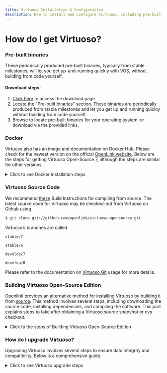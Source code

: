 ```yaml
---
title: Virtuoso Installation & Configuration
description: How to install and configure Virtuoso, including pre-built binaries and Docker usage.
---
```


# How do I get Virtuoso?

### Pre-built binaries
These periodically produced pre-built binaries, typically from stable milestones, will let you get up-and-running quickly with VOS, without building from code yourself.

#### Download steps:
1. [Click here](https://vos.openlinksw.com/owiki/wiki/VOS/VOSDownload) to access the download page.
2. Locate the "Pre-built binaries" section. These binaries are periodically produced from stable milestones and let you get up and running quickly without building from code yourself.
3. Browse to locate pre-built binaries for your operating system, or download via the provided links.

### Docker
Virtuoso also has an image and documentation on Docker Hub. Please check for the newest version on the official [OpenLink website](https://vos.openlinksw.com/owiki/wiki/VOS/VOSDownload#Docker). Below are the steps for getting Virtuoso Open-Source 7, although the steps are similar for other versions.
<details>
  <summary>Click to see Docker installation steps</summary>


#### QuickStart Guide

**Downloading the image:**

```bash
$ docker pull openlink/virtuoso-opensource-7
```
To check the version of the Virtuoso⁠ binary, you can use the following command:
```bash
$ docker run openlink/virtuoso-opensource-7 version

[openlink/virtuoso-opensource-7:7.2.13-r19-g8273aad-ubuntu]

This Docker image is using the following version of Virtuoso:

Virtuoso Open Source Edition (Column Store) (multi threaded)
Version 7.2.13.3240-pthreads as of Jun 10 2024 (a1fd8195b)
Compiled for Linux (x86_64-ubuntu_focal-linux-gnu)
Copyright (C) 1998-2024 OpenLink Software
```
**Creating a sample Virtuoso instance:**

Here is a quick example of how to create a new virtuoso instance on your system:
```bash
$ mkdir my_virtdb
$ cd my_virtdb
$ docker run \
    --name my_virtdb \
    --interactive \
    --tty \
    --env DBA_PASSWORD=mysecret \
    --publish 1111:1111 \
    --publish  8890:8890 \
    --volume `pwd`:/database \
    openlink/virtuoso-opensource-7:latest

```
This will create a new Virtuoso⁠ database in the my_virtdb subdirectory and starts a Virtuoso instance with the HTTP server listening on port 8890 and the ODBC⁠ / JDBC⁠ / ADO.Net⁠ / OLE-DB⁠ / ISQL data server listening on port 1111.

The docker⁠ image in running in foreground (with -i or --interactive) mode, so you can see what it is doing.

You should now be able to contact the Virtuoso⁠ HTTP server using the following URL:
```bash
http://localhost:8890/
```
**Passwords**

DBA Password: Set via `DBA_PASSWORD` environment variable. If not set, a random password is generated and stored at `/settings/dba_password`.
DAV Password: Set via `DAV_PASSWORD` environment variable. Defaults to `DBA_PASSWORD` if not set and stored at `/settings/dav_password`.
To reveal the randomized passwords:
```bash
$ docker exec -i -t my_virtdb cat /settings/dba_password
```

Without this password, you will not be able to log in to the `dba` account using either the isql tool or the Virtuoso Conductor.

⚠️ NOTE: Users are advised to immediately change the password and then remove this file from the filesystem.

**Persistent storage**

In order to retain changes to the [Virtuoso](https://dbpedia.org/page/Virtuoso_Universal_Server) database, the database documents should be stored on the host file system.

The [docker](https://dbpedia.org/page/Docker_(software))⁠ image exposes a `/database` volume that can be easily mapped to a local directory on the filesystem. If this directory is empty, the docker image will put an initial `virtuoso.ini` into the mapped directory and then proceeds to create a new database.

Stopping the Image
```bash
$ docker stop my_virtdb
```
Restarting the Image
```bash
$ docker start my_virtdb
```
**Using isql to Connect**

To connect to your running Virtuoso⁠ instance, you can use the following command:
```bash
$ docker exec -i my_virtdb isql 1111
```

Enter the `dba` account password when prompted.

**Using an Existing Database**

If the mapped directory contains a virtuoso.ini and accompanying database documents, the new docker⁠ image will attempt to use these.

NOTE: Directory paths referenced in the `virtuoso.ini` should be relative to the internal directory structure of the docker⁠ image in order to work.

For more details, refer to the official [Virtuoso](https://vos.openlinksw.com/owiki/wiki/VOS) documentation.
</details>

### Virtuoso Source Code
We recommend [these](https://vos.openlinksw.com/owiki/wiki/VOS/VOSBuild) Build Instructions for compiling from source.
The latest source code for Virtuoso may be checked-out from Virtuoso on Github using
```bash
$ git clone git://github.com/openlink/virtuoso-opensource.git
```


Virtuoso’s branches are called:

`stable/7`

`stable/6`

`develop/7`

`develop/6`


Please refer to the documentation on [Virtuoso Git](https://vos.openlinksw.com/owiki/wiki/VOS/VOSGitUsage) usage for more details.


### Building Virtuoso Open-Source Edition
Openlink provides an alternative method for installing Virtuoso by building it from [source](https://vos.openlinksw.com/owiki/wiki/VOS/VOSMake). This method involves several steps, including downloading the source code, installing dependencies, and compiling the software. This part explains steps to take after obtaining a Virtuoso source snapshot or cvs checkout.
<details>
  <summary>Click to the steps of Building Virtuoso Open-Source Edition</summary>

#### Requirements

1. **Disk Space**:  
   Ensure at least 800 MB of free space for the build process and about 460 MB for installation.

2. **Package Dependencies**:  
   Ensure you have the following packages installed on your system:

| Package   | Version | From                                      |
|-----------|---------|-------------------------------------------|
| autoconf  | 2.57    | [http://www.gnu.org/software/autoconf/](http://www.gnu.org/software/autoconf/) |
| automake  | 1.9     | [http://www.gnu.org/software/automake/](http://www.gnu.org/software/automake/) |
| libtool   | 1.5     | [http://www.gnu.org/software/libtool/](http://www.gnu.org/software/libtool/) |
| flex      | 2.5.33  | [http://flex.sourceforge.net/](http://flex.sourceforge.net/) |
| bison     | 2.3     | [http://www.gnu.org/software/bison/](http://www.gnu.org/software/bison/) |
| gperf     | 2.7.2   | [http://www.gnu.org/software/gperf/](http://www.gnu.org/software/gperf/) |
| gawk      | 3.1.1   | [http://www.gnu.org/software/gawk/](http://www.gnu.org/software/gawk/) |
| m4        | 1.4.1   | [http://www.gnu.org/software/m4/](http://www.gnu.org/software/m4/) |
| make      | 3.79.1  | [http://www.gnu.org/software/make/](http://www.gnu.org/software/make/) |
| OpenSSL   | 0.9.7i  | [http://www.openssl.org/](http://www.openssl.org/) |

The above versions are the minimum recommended versions of these packages. Older versions of these packages may sometimes be used, but could cause build problems.
To check the version number of the tools installed on your system, use one of the following commands:

`<package name> --version`
#### Steps to Build and Install
If working from CVS/GIT, run `./autogen.sh` to generate the necessary files.
Use `./configure` to set the build parameters.
Compile with make to produce the binaries and VAD packages.
Optionally, run make check to verify the build using the test suite.
##### Installation
After building, install with:

```bash
make install
```
This will copy files to the specified directories (default is /usr/local/).

Post-Installation
Ensure the $PREFIX/bin directory is in your shell's PATH. Start the server by navigating to the database directory:

```bash
cd var/lib/virtuoso/db
virtuoso-t -f &
```
Access the Virtuoso server via http://localhost:8890/.

Using VAD Packages
Install VAD packages via the command line or web interface. Ensure the DirsAllowed parameter in the ini file allows access to the package directory.

This guide helps set up a working Virtuoso instance, providing the basics for building and managing the server and its components. For more detail please check this [link](https://vos.openlinksw.com/owiki/wiki/VOS/VOSMake).
</details>

### How do I upgrade Virtuoso?

Upgrading Virtuoso involves several steps to ensure data integrity and compatibility. Below is a comprehensive guide.

<details>
  <summary>Click to see Virtuoso upgrade steps</summary>

#### General Preparation Steps

##### Backup Your Database

Before starting any upgrade, **ensure you have a complete backup of your database**. This precaution protects against data loss in case of issues during the upgrade process.

##### Shut Down the Database and Clear Logs

1. **Properly shut down your Virtuoso instance**.
2. **Clear the transaction log (`virtuoso.trx`)** by launching Virtuoso with the `+checkpoint-only` argument. This command replays the transaction log, runs a checkpoint to zero the log, and then exits cleanly:

   ```bash
   virtuoso-t +checkpoint-only
   ```

#### Specific Upgrade Paths

##### Upgrading from Release 4.x or Earlier to Release 6.x or Later

1. **Upgrade from Release 4.x to Release 5.x**.
2. **Upgrade from Release 5.x to Release 6.x or later**.

   *Note: This incremental upgrade is necessary due to significant changes in database formats and features.*

##### Upgrading from Release 5.x to 6.x or Later

- **Dump Data**: Use the `dbdump` tool to export data from the Release 5.x database, as direct upgrade paths are not supported.
- **Reload Data**: Import the dumped data into the new Virtuoso 6.x or later instance using the `isql` tool.
- **Special Considerations for RDF Data**: Use stored procedures to dump RDF graphs if needed. Contact OpenLink Support for assistance.

##### Upgrading from Release 6.x to 7.x or 8.x

1. **Clear Transaction Log**: Ensure the `.trx` file size is zero by running the instance with `+checkpoint-only`.
2. **Install New Version**: Replace the old binaries with the newer 7.x or 8.x binaries.
3. **VAD Archives**: Download and install the latest Virtuoso Application Data (VAD) packages compatible with the new version.

##### Upgrading from Release 6.1.x to a Newer 6.1.x

- **Check Transaction Log**: Ensure the transaction log is empty before upgrading to avoid version conflicts.
- **Direct Upgrade**: The database format has not changed, so you can directly install the new binaries.

##### Upgrading from Release 6.1.3 or Earlier to 6.1.4 or Later

- **RDF Data Check**: Versions before 6.1.4 may have indexing issues with RDF data. Upon first startup with 6.1.4, the system will check and potentially fix these issues.
- **Manual Update**: If issues are detected, you must set `AnalyzeFixQuadStore = 1` in the `virtuoso.ini` file and restart the server to apply fixes.

#### Running the Demo Database

1. **Set Up Directory**: Create a directory for the demo database (e.g., `C:\dbs\virtuoso`).
2. **Copy Files**: Copy the demo database and configuration files to the directory.
3. **Start Service**: Register and start the Virtuoso service:

   ```bash
   virtuoso-t -c demo -I Demo -S create
   virtuoso-t -c demo -I Demo -S start
   ```

4. **Access Admin Interface**: Use `http://localhost:8890/conductor` to access the admin interface.

#### Additional Considerations

- **Checking Disk Space**: Ensure you have adequate disk space for the upgrade, especially if converting tables or reindexing data.
- **Support Contact**: For complex upgrades or if issues arise, contact OpenLink Support at [support@openlinksw.com](mailto:support@openlinksw.com).

---

For a more detailed explanation, please refer to the Virtuoso documentation at [this link](https://vos.openlinksw.com/owiki/wiki/VOS/UpgradingToVOS610).

</details>
